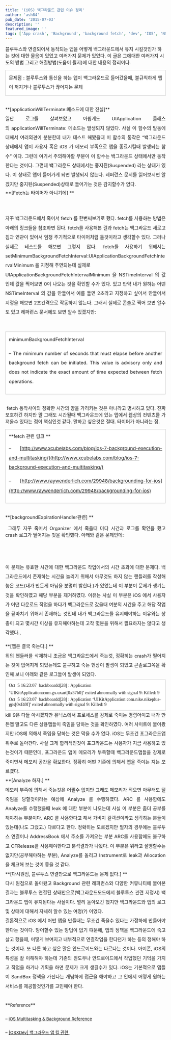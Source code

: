 ```yaml
---
title: '(iOS) 백그라운드 관련 이슈 정리'
author: 'ash84'
pub_date: '2015-07-03'
description: ''
featured_image: ''
tags: ['App crash', 'Background', 'background fetch', 'dev', 'IOS', 'NSTimeInterval', '백그라운드', '블루투스']
---
```



<span style="font-size: 11pt;">블루투스와 연결되어서 동작되는 앱을 어떻게 백그라운드에서 유지 시킬것인가 하는 것에 대한 물음이 있었고 여러가지 문제가 있었다. 이 글은 그에대한 여러가지 시도의 방법 그리고 해결방법(도움이 될지)에 대한 내용의 정리이다. </span>

<div style="text-align: justify; line-height: 2;"></div><div class="txc-textbox" style="border: 1px solid #cbcbcb; background-color: #ffffff; padding: 10px;"><div style="text-align: justify; line-height: 2;"><span style="font-size: 11pt;">문제점 </span><span style="background-color: transparent; font-size: 11pt;">: 블루투스와 통신을 하는 앱이 백그라운드로 들어갔을때, </span><span style="background-color: transparent; font-size: 11pt; line-height: 2;">불규칙하게 앱이 꺼지거나 블루투스가 끊어지는 문제 </span></div></div><div style="text-align: justify; line-height: 2;"><span style="font-size: 11pt;"> </span></div><div style="text-align: justify; line-height: 2;">**<span style="font-size: 11pt;">[applicationWillTerminate</span><span style="font-size: 11pt;">:메소드에 대한 진실]</span>**</div><div style="text-align: justify; line-height: 2;"></div><div style="text-align: justify; line-height: 2;"><span style="font-size: 11pt;">일단 로그를 살펴보았고 아쉽게도 UIApplication 클래스의 applicationWillTerminate:</span><span style="font-size: 11pt;"> 메소드는 발생되지 않았다. 사실 이 함수의 발동에 대해서 여러의견이 분분한데 내가 테스트 해봤을때 이 함수의 동작은 “백그라운드 상태에서 앱이 사용자 혹은 iOS 가 메모리 부족으로 앱을 종료시킬때 발생되는 함수” 이다. 그런데 여기서 주의해야할 부분이 이 함수는 백그라운드 상태에서만 동작한다는 것이다. 그런데 백그라운드 상태에서는 중지된(Suspended) 라는 상태가 있다. 이 상태로 앱이 들어가게 되면 발생되지 않는다. 레퍼런스 문서를 읽어보시면 알겠지만 중지된(Suspended)상태로 들어가는 것은 감지할수가 없다. </span></div><div style="text-align: justify; line-height: 2;"></div><div style="text-align: justify; line-height: 2;"></div><div style="text-align: justify;"><span style="font-size: 11pt;">**[Fetch는 타이머가 아니기에] **</span>

<span style="font-size: 11pt; line-height: 2; background-color: transparent;"> </span>

<span style="font-size: 11pt; line-height: 2; background-color: transparent;">자꾸 백그라운드에서 죽어서 fetch 를 한번써보기로 했다. fetch를 사용하는 방법은 아래의 링크들을 참조하면 된다. fetch를 사용해본 결과 fetch는 백그라운드 새로고침과 연관이 있어서 엄청 주기적으로 타이머처럼 돌것이라고 생각할수 있다. 그러나 실제로 테스트를 해보면 그렇지 않다. fetch를 사용하기 위해서는 setMinimumBackgroundFetchInterval:UIApplicationBackgroundFetchIntervalMinimum 을 지정해 주면되는데 실제로  
 UIApplicationBackgroundFetchIntervalMinimum 을 NSTimeInterval 의 값인데 값을 찍어보면 0이 나오는 것을 확인할 수가 있다. 있고 만약 내가 원하는 어떤 NSTimeInterval 의 값을 만들어서 예를 들면 2초라고 지정하고 싶어서 만들어서 지정을 해보면 2초간격으로 작동하지 않는다. 그래서 실제로 콘솔로 찍어 보면 알수도 있고 레퍼런스 문서에도 보면 알수 있겠지만:</span>

<span style="font-size: 11pt;"> </span>

<div class="txc-textbox" style="line-height: 2; border: 1px solid #cbcbcb; background-color: #ffffff; padding: 10px;"><span style="font-size: 11pt;">minimumBackgroundFetchInterval </span>

<span style="font-size: 11pt;">– The minimum number of seconds that must elapse before another background fetch can be initiated. This value is advisory only and does not indicate the exact amount of time expected between fetch operations. </span>

</div><span style="font-size: 11pt;"> </span>

<span style="font-size: 11pt;"> fetch 동작사이의 정확한 시간의 양을 가리키는 것은 아니라고 명시하고 있다. 진짜 모호하긴 하지만 말 그래도 시간될때 백그라운드에 있는 앱에서 웹상의 컨텐츠를 가져올수 있다는 점이 핵심인것 같다. 말하고 싶은것은 절대. 타이머가 아니라는 점. </span>

<div class="txc-textbox" style="border: 1px solid #cbcbcb; background-color: #ffffff; padding: 10px;"><span style="font-size: 11pt;">**fetch 관련 링크 **</span>

<span style="line-height: 2; font-size: 11pt;">– </span><span style="background-color: transparent; font-size: 15px; line-height: 29px;">[http://www.xcubelabs.com/blog/ios-7-background-execution-and-multitasking/](http://www.xcubelabs.com/blog/ios-7-background-execution-and-multitasking/)</span>

<span style="line-height: 2; font-size: 11pt;">– </span><span style="background-color: transparent; font-size: 15px; line-height: 29px;">[http://www.raywenderlich.com/29948/backgrounding-for-ios](http://www.raywenderlich.com/29948/backgrounding-for-ios)</span>

</div><span style="font-size: 11pt;"> </span>

<span style="font-size: 11pt;">**[backgroundExpirationHandler관련] **</span>

<span style="font-size: 11pt;"> 그래두 자꾸 죽어서 Organizer 에서 죽을때 마다 시간과 로그를 확인을 했고 crash 로그가 떨어지는 것을 확인했다. 아래와 같은 문제인데:</span>

<span style="font-size: 11pt;"> </span>

<script src="https://gist.github.com/AhnSeongHyun/6895592.js"></script>

<span style="font-size: 11pt;"> </span>

<span style="background-color: transparent; font-size: 11pt; line-height: 2;">이 문제는 유효한 시간에 대한 백그라운드 작업에서의 시간 초과에 대한 문제다. 백그라운드에서 존재하는 시간을 늘리기 위해서 아무것도 하지 않는 핸들러를 작성해 놓은 코드(내가 만든게 아님을 분명히 밝힌다.)가 있었는데 이 부분이 문제가 생기는 것을 확인하였고 해당 부분을 제거하였다. 이유는 사실 이 부분은 iOS 에서 사용자가 어떤 다운로드 작업을 하다가 백그라운드로 갔을때 여분의 시간을 주고 해당 작업을 끝마치기 위해서 존재하는 것인데 내가 백그라운드를 유지해야하는 이유와는 상충이 되고 몇시간 이상을 유지해야하는데 고작 몇분을 위해서 필요하지는 않다고 생각했다., </span>

</div><div style="text-align: justify; line-height: 2;"><bkprocessassertion:0x1d569690]]><bkprocessassertion:0x1d56abb0]]><bkprocessassertion:0x1d56b580]]></div><div style="text-align: justify; line-height: 2;"><bkprocessassertion:0x1d569690]]><bkprocessassertion:0x1d56abb0]]><bkprocessassertion:0x1d56b580]]><span style="font-size: 11pt;">**[앱은 결국 죽는다.]  
**</span></div><div style="text-align: justify; line-height: 2;"><bkprocessassertion:0x1d569690]]><bkprocessassertion:0x1d56abb0]]><bkprocessassertion:0x1d56b580]]></div><div style="text-align: justify; line-height: 2;"><bkprocessassertion:0x1d569690]]><bkprocessassertion:0x1d56abb0]]><bkprocessassertion:0x1d56b580]]><span style="font-size: 11pt;">위의 핸들러를 삭제하니 조금은 백그라운드에서 죽는것, 정확히는 crash가 떨어지는 것이 없어지게 되었는데도 불구하고 죽는 현상이 발생이 되었고 콘솔로그쪽을 확인해 보니 아래와 같은 로그들이 발생이 되었다. </span></div><div style="text-align: justify; line-height: 2;"><bkprocessassertion:0x1d569690]]><bkprocessassertion:0x1d56abb0]]><bkprocessassertion:0x1d56b580]]></div><div class="txc-textbox" style="border: 1px solid #cbcbcb; background-color: #ffffff; padding: 10px;"><div style="text-align: left; line-height: 2;"><span style="font-size: 14px; line-height: normal; font-family: 'Nanum Gothic';">Oct  5 16:23:07  backboardd[28] <Warning>: Application ‘UIKitApplication:com.gx.uxart[0x57b0]’ exited abnormally with signal 9: Killed: 9</span>  
<span style="font-size: 14px; line-height: normal; font-family: 'Nanum Gothic';"> </span>  
<span style="font-size: 14px; line-height: normal; font-family: 'Nanum Gothic';">Oct  5 16:23:07  backboardd[28] <Warning>: Application ‘UIKitApplication:com.nike.nikeplus-gps[0xf40f]’ exited abnormally with signal 9: Killed: 9</span></div></div><div style="text-align: justify; line-height: 2;"><bkprocessassertion:0x1d569690]]><bkprocessassertion:0x1d56abb0]]><bkprocessassertion:0x1d56b580]]><span style="font-size: 11pt;">  
</span></div><div style="text-align: justify; line-height: 2;"><bkprocessassertion:0x1d569690]]><bkprocessassertion:0x1d56abb0]]><bkprocessassertion:0x1d56b580]]><span style="font-size: 11pt;">kill 9은 다들 아시겠지만 유닉스에서 프로세스를 강제로 죽이는 명령어이고 내가 만든앱 말고도 다른 상용앱들이 죽임을 당하는 것을 확인하였다. 여러 사이트에 물어봤지만 iOS에 의해서 죽임을 당하는 것은 막을 수가 없다. iOS는 무조건 포그라운드앱 위주로 돌아간다. 사실 그게 합리적인것이 포그라운드는 사용자가 지금 사용하고 있는것이기 때문인데, 포그라운드 앱이 메모리가 부족할때 백그라운드앱들을 강제로 죽이면서 메모리 공간을 확보한다. 정확히 어떤 기준에 의해서 앱을 죽이는 지는 모르겠다. </span></div><div style="text-align: justify; line-height: 2;"><bkprocessassertion:0x1d569690]]><bkprocessassertion:0x1d56abb0]]><bkprocessassertion:0x1d56b580]]></div><div style="text-align: justify; line-height: 2;"><bkprocessassertion:0x1d569690]]><bkprocessassertion:0x1d56abb0]]><bkprocessassertion:0x1d56b580]]></div><div style="text-align: justify; line-height: 2;"><bkprocessassertion:0x1d569690]]><bkprocessassertion:0x1d56abb0]]><bkprocessassertion:0x1d56b580]]><span style="font-size: 11pt;">**[Analyze 하자.] **</span></div><div style="text-align: justify; line-height: 2;"><bkprocessassertion:0x1d569690]]><bkprocessassertion:0x1d56abb0]]><bkprocessassertion:0x1d56b580]]></div><div style="text-align: justify; line-height: 2;"><bkprocessassertion:0x1d569690]]><bkprocessassertion:0x1d56abb0]]><bkprocessassertion:0x1d56b580]]><span style="font-size: 11pt;">메모리 부족에 의해서 죽는것은 어쩔수 없지만 그래도 메모리가 적으면 아무래도 덜 죽임을 당할것이라는 예상에 Analyze 를 수행하였다. ARC 를 사용함에도 Analyze를 수행했을때 leak 에 대한 부분이 나오는데 사실 이 부분은 좀더 공부를 해야하는 부분이다. ARC 를 사용한다고 해서 가비지 컬렉션이라고 생각하는 분들이 있는데(나도 그랬고.) 다르다고 한다. 정확히는 모르겠지만 필자의 경우에는 블루투스 연결이나 AddressBook 에서 주소를 가져오는 부분 ARC를 사용함에도 불구하고 CFRelease를 사용해야한다고 분석결과가 나왔다. 이 부분은 뭐라고 설명할수는 없지만(공부해야하는 부분), Analyze를 돌리고 Instrument로 leak과 Allocation을 체크해 보는 것이 좋을 것 같다.</span></div><div style="text-align: justify; line-height: 2;"><bkprocessassertion:0x1d569690]]><bkprocessassertion:0x1d56abb0]]><bkprocessassertion:0x1d56b580]]></div><div style="text-align: justify; line-height: 2;"><bkprocessassertion:0x1d569690]]><bkprocessassertion:0x1d56abb0]]><bkprocessassertion:0x1d56b580]]><span style="font-size: 11pt;">  
</span></div><div style="text-align: justify; line-height: 2;"><bkprocessassertion:0x1d569690]]><bkprocessassertion:0x1d56abb0]]><bkprocessassertion:0x1d56b580]]><span style="font-size: 11pt;">**[다시원점, 블루투스 연결만으로 백그라운드는 문제 없다.]  
**</span></div><div style="text-align: justify; line-height: 2;"><bkprocessassertion:0x1d569690]]><bkprocessassertion:0x1d56abb0]]><bkprocessassertion:0x1d56b580]]></div><div style="text-align: justify; line-height: 2;"><bkprocessassertion:0x1d569690]]><bkprocessassertion:0x1d56abb0]]><bkprocessassertion:0x1d56b580]]><span style="font-size: 11pt;">다시 원점으로 돌아왔고 Background 관련 레퍼런스와 다양한 커뮤니티에 물어본 결과는 블루투스 연결된 상태만으로(백그라운드모드에서 블루투스 관련 지정시) 백그라운드 앱이 유지된다는 사실이다. 멀리 돌아오긴 했지만 백그라운드와 앱의 로그 및 상태에 대해서 자세히 알수 있는 여정(?) 이었다. </span> </div><div style="text-align: justify; line-height: 2;"><bkprocessassertion:0x1d569690]]><bkprocessassertion:0x1d56abb0]]><bkprocessassertion:0x1d56b580]]><span style="font-size: 11pt;">결론적으로 iOS 에서 어떤 앱을 만들때는 무조건 죽을수 있다는 가정하에 만들어야 한다는 것이다. 방어할수 있는 방법이 없기 떄문에, 앱의 정책을 백그라운드에 죽고 살고 했을때, 어떻게 보여지고 내부적으로 연결작업을 한다던가 하는 등의 정해야 하는 것이다. 또 다른 하고 싶은 말은 안드로이드와는 다르다는 것이다. 아이폰, iOS의 특성을 잘 이해해야 하는데 기존의 윈도우나 안드로이드에서 작업했던 기억을 가지고 작업을 하거나 기획을 하면 문제가 크게 생길수가 있다. iOS는 기본적으로 앱들이 SandBox 정책을 가진다는 개념하에 접근을 해야하고 그 안에서 어떻게 원하는 서비스를 제공할것인가를 고민해야 한다.</span></div><div style="text-align: justify;"><span style="font-size: 15px; line-height: 29px;"> </span></div><div style="text-align: justify;"><span style="font-size: 15px; line-height: 29px;">**<span style="font-size: 10pt;">Reference</span>**</span>

<span style="font-size: 15px; line-height: 29px;"><span style="font-size: 10pt;">– </span>[<span style="font-size: 10pt;">iOS Multitasking & Background Reference</span>](https://developer.apple.com/library/ios/documentation/iphone/conceptual/iphoneosprogrammingguide/ManagingYourApplicationsFlow/ManagingYourApplicationsFlow.html)</span>

<span style="font-size: 15px; line-height: 29px;"><span style="font-size: 10pt;">– </span>[<span style="font-size: 10pt;">[OSXDev] 백그라운드 앱 킬 관련 </span>](http://osxdev.org/forum/index.php?threads/%EC%A7%88%EB%AC%B8-%EB%B0%B1%EA%B7%B8%EB%9D%BC%EC%9A%B4%EB%93%9C-%EC%95%B1-kill-%EA%B4%80%EB%A0%A8.272/)</span>

 

</div>

